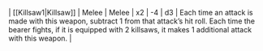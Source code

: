 | [[Killsaw1\|Killsaw]] | Melee | Melee | x2  | -4  | d3  | Each time an attack is made with this weapon, subtract 1 from that attack’s hit roll. Each time the bearer fights, if it is equipped with 2 killsaws, it makes 1 additional attack with this weapon. | 